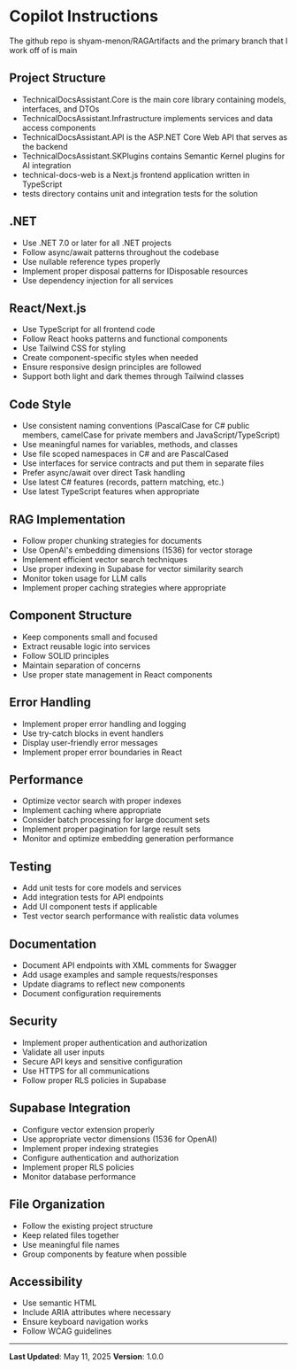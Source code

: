 # Copilot Instructions

The github repo is shyam-menon/RAGArtifacts and the primary branch that I work off of is main

## Project Structure

- TechnicalDocsAssistant.Core is the main core library containing models, interfaces, and DTOs
- TechnicalDocsAssistant.Infrastructure implements services and data access components
- TechnicalDocsAssistant.API is the ASP.NET Core Web API that serves as the backend
- TechnicalDocsAssistant.SKPlugins contains Semantic Kernel plugins for AI integration
- technical-docs-web is a Next.js frontend application written in TypeScript
- tests directory contains unit and integration tests for the solution

## .NET

- Use .NET 7.0 or later for all .NET projects
- Follow async/await patterns throughout the codebase
- Use nullable reference types properly
- Implement proper disposal patterns for IDisposable resources
- Use dependency injection for all services

## React/Next.js

- Use TypeScript for all frontend code
- Follow React hooks patterns and functional components
- Use Tailwind CSS for styling
- Create component-specific styles when needed
- Ensure responsive design principles are followed
- Support both light and dark themes through Tailwind classes

## Code Style

- Use consistent naming conventions (PascalCase for C# public members, camelCase for private members and JavaScript/TypeScript)
- Use meaningful names for variables, methods, and classes
- Use file scoped namespaces in C# and are PascalCased
- Use interfaces for service contracts and put them in separate files
- Prefer async/await over direct Task handling
- Use latest C# features (records, pattern matching, etc.)
- Use latest TypeScript features when appropriate

## RAG Implementation

- Follow proper chunking strategies for documents
- Use OpenAI's embedding dimensions (1536) for vector storage
- Implement efficient vector search techniques
- Use proper indexing in Supabase for vector similarity search
- Monitor token usage for LLM calls
- Implement proper caching strategies where appropriate

## Component Structure

- Keep components small and focused
- Extract reusable logic into services
- Follow SOLID principles
- Maintain separation of concerns
- Use proper state management in React components

## Error Handling

- Implement proper error handling and logging
- Use try-catch blocks in event handlers
- Display user-friendly error messages
- Implement proper error boundaries in React

## Performance

- Optimize vector search with proper indexes
- Implement caching where appropriate
- Consider batch processing for large document sets
- Implement proper pagination for large result sets
- Monitor and optimize embedding generation performance

## Testing

- Add unit tests for core models and services
- Add integration tests for API endpoints
- Add UI component tests if applicable
- Test vector search performance with realistic data volumes

## Documentation

- Document API endpoints with XML comments for Swagger
- Add usage examples and sample requests/responses
- Update diagrams to reflect new components
- Document configuration requirements

## Security

- Implement proper authentication and authorization
- Validate all user inputs
- Secure API keys and sensitive configuration
- Use HTTPS for all communications
- Follow proper RLS policies in Supabase

## Supabase Integration

- Configure vector extension properly
- Use appropriate vector dimensions (1536 for OpenAI)
- Implement proper indexing strategies
- Configure authentication and authorization
- Implement proper RLS policies
- Monitor database performance

## File Organization

- Follow the existing project structure
- Keep related files together
- Use meaningful file names
- Group components by feature when possible

## Accessibility

- Use semantic HTML
- Include ARIA attributes where necessary
- Ensure keyboard navigation works
- Follow WCAG guidelines

---

**Last Updated**: May 11, 2025
**Version**: 1.0.0